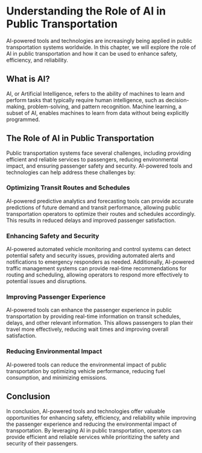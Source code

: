 Understanding the Role of AI in Public Transportation
=================================================================================================================

AI-powered tools and technologies are increasingly being applied in public transportation systems worldwide. In this chapter, we will explore the role of AI in public transportation and how it can be used to enhance safety, efficiency, and reliability.

What is AI?
-----------

AI, or Artificial Intelligence, refers to the ability of machines to learn and perform tasks that typically require human intelligence, such as decision-making, problem-solving, and pattern recognition. Machine learning, a subset of AI, enables machines to learn from data without being explicitly programmed.

The Role of AI in Public Transportation
---------------------------------------

Public transportation systems face several challenges, including providing efficient and reliable services to passengers, reducing environmental impact, and ensuring passenger safety and security. AI-powered tools and technologies can help address these challenges by:

### Optimizing Transit Routes and Schedules

AI-powered predictive analytics and forecasting tools can provide accurate predictions of future demand and transit performance, allowing public transportation operators to optimize their routes and schedules accordingly. This results in reduced delays and improved passenger satisfaction.

### Enhancing Safety and Security

AI-powered automated vehicle monitoring and control systems can detect potential safety and security issues, providing automated alerts and notifications to emergency responders as needed. Additionally, AI-powered traffic management systems can provide real-time recommendations for routing and scheduling, allowing operators to respond more effectively to potential issues and disruptions.

### Improving Passenger Experience

AI-powered tools can enhance the passenger experience in public transportation by providing real-time information on transit schedules, delays, and other relevant information. This allows passengers to plan their travel more effectively, reducing wait times and improving overall satisfaction.

### Reducing Environmental Impact

AI-powered tools can reduce the environmental impact of public transportation by optimizing vehicle performance, reducing fuel consumption, and minimizing emissions.

Conclusion
----------

In conclusion, AI-powered tools and technologies offer valuable opportunities for enhancing safety, efficiency, and reliability while improving the passenger experience and reducing the environmental impact of transportation. By leveraging AI in public transportation, operators can provide efficient and reliable services while prioritizing the safety and security of their passengers.
